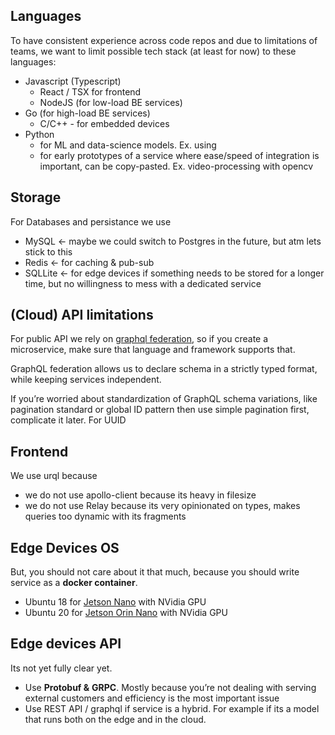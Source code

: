 ## Languages

To have consistent experience across code repos and due to limitations of teams, we want to limit possible tech stack (at least for now) to these languages:

- Javascript (Typescript)
    - React / TSX for frontend
    - NodeJS (for low-load BE services)
- Go (for high-load BE services)
	- C/C++ - for embedded devices
- Python
    - for ML and data-science models. Ex. using
    - for early prototypes of a service where ease/speed of integration is important, can be copy-pasted. Ex. video-processing with opencv

## Storage

For Databases and persistance we use

- MySQL ← maybe we could switch to Postgres in the future, but atm lets stick to this
- Redis ← for caching & pub-sub
- SQLLite ← for edge devices if something needs to be stored for a longer time, but no willingness to mess with a dedicated service

## (Cloud) API limitations

For public API we rely on [graphql federation](https://www.apollographql.com/docs/federation/), so if you create a microservice, make sure that language and framework supports that.

GraphQL federation allows us to declare schema in a strictly typed format, while keeping services independent.

If you’re worried about standardization of GraphQL schema variations, like pagination standard or global ID pattern then use simple pagination first, complicate it later. For UUID

## Frontend

We use urql because

- we do not use apollo-client because its heavy in filesize
- we do not use Relay because its very opinionated on types, makes queries too dynamic with its fragments

## Edge Devices OS

But, you should not care about it that much, because you should write service as a **docker container**.

- Ubuntu 18 for [Jetson Nano](https://www.notion.so/Jetson-Nano-6500eadfbab64e7b8bd0d0896df30701?pvs=21) with NVidia GPU
- Ubuntu 20 for [Jetson Orin Nano](https://www.notion.so/Jetson-Orin-Nano-0432edfb44f748a6874c41ddefa7f69c?pvs=21) with NVidia GPU

## Edge devices API

Its not yet fully clear yet.

- Use **Protobuf &** **GRPC**. Mostly because you’re not dealing with serving external customers and efficiency is the most important issue
- Use REST API / graphql if service is a hybrid. For example if its a model that runs both on the edge and in the cloud.
